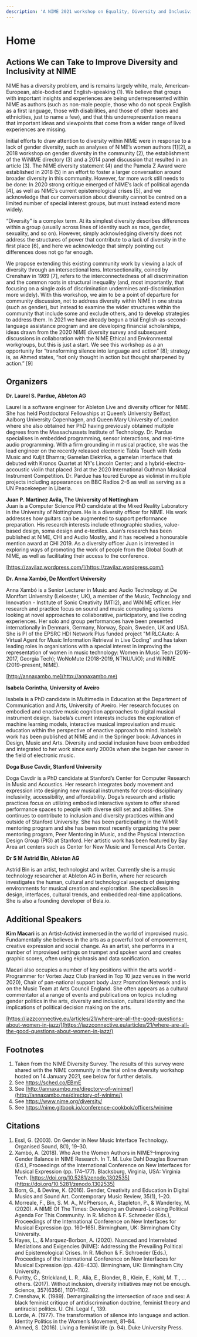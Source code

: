```yaml
---
description: 'A NIME 2021 workshop on Equality, Diversity and Inclusivity'
---
```


# Home

## Actions We can Take to Improve Diversity and Inclusivity at NIME

NIME has a diversity problem, and is remains largely white, male, American-European, able-bodied and English-speaking \(1\). We believe that groups with important insights and experiences are being underrepresented within NIME as authors \(such as non-male people, those who do not speak English as a first language, those with disabilities, and those of other races and ethnicities, just to name a few\), and that this underrepresentation means that important ideas and viewpoints that come from a wider range of lived experiences are missing.

Initial efforts to draw attention to diversity within NIME were in response to a lack of gender diversity, such as analyses of NIME’s women authors \[1\]\[2\], a 2018 workshop on gender diversity in the community \(2\), the establishment of the WiNIME directory \(3\) and a 2014 panel discussion that resulted in an article \[3\]. The NIME diversity statement \(4\) and the Pamela Z Award were established in 2018 \(5\) in an effort to foster a larger conversation around broader diversity in this community. However, far more work still needs to be done: In 2020 strong critique emerged of NIME’s lack of political agenda \[4\], as well as NIME’s current epistemological crises \[5\], and we acknowledge that our conversation about diversity cannot be centred on a limited number of special interest groups, but must instead extend more widely.

“Diversity” is a complex term. At its simplest diversity describes differences within a group \(usually across lines of identity such as race, gender, sexuality, and so on\). However, simply acknowledging diversity does not address the structures of power that contribute to a lack of diversity in the first place \[6\], and here we acknowledge that simply pointing out differences does not go far enough.

We propose extending this existing community work by viewing a lack of diversity through an intersectional lens. Intersectionality, coined by Crenshaw in 1989 \[7\], refers to the interconnectedness of all discrimination and the common roots in structural inequality \(and, most importantly, that focusing on a single axis of discrimination undermines anti-discrimination more widely\). With this workshop, we aim to be a point of departure for community discussion, not to address diversity within NIME in one strata \(such as gender\), but instead to examine the wider structures within the community that include some and exclude others, and to develop strategies to address them. In 2021 we have already begun a trial English-as-second-language assistance program and are developing financial scholarships, ideas drawn from the 2020 NIME diversity survey and subsequent discussions in collaboration with the NIME Ethical and Environmental workgroups, but this is just a start. We see this workshop as a an opportunity for “transforming silence into language and action” \[8\]; strategy is, as Ahmed states, “not only thought in action but thought sharpened by action.” \[9\]

## Organizers <a id="organizers"></a>

**Dr. Laurel S. Pardue, Ableton AG**

Laurel is a software engineer for Ableton Live and diversity officer for NIME. She has held Postdoctoral Fellowships at Queen’s University Belfast, Aalborg University Copenhagen, and Queen Mary University of London where she also obtained her PhD having previously obtained multiple degrees from the Massachussets Institute of Technology. Dr. Pardue specialises in embedded programming, sensor interactions, and real-time audio programming. With a firm grounding in musical practice, she was the lead engineer on the recently released electronic Tabla Touch with Keda Music and Kuljit Bhamra; Gamelan Elektrika, a gamelan interface that debuted with Kronos Quartet at NY’s Lincoln Center; and a hybrid-electro-accoustic violin that placed 3rd at the 2020 International Guthman Musical Instrument Competition. Dr. Pardue has toured Europe as violinist in multiple projects including appearances on BBC Radios 2-6 as well as serving as a UN Peacekeeper in Liberia.

**Juan P. Martinez Avila, The University of Nottingham**  
Juan is a Computer Science PhD candidate at the Mixed Reality Laboratory in the University of Nottingham. He is a diversity officer for NIME. His work addresses how guitars can be augmented to support performance preparation. His research interests include ethnographic studies, value-based design, soma design and e-textiles. Juan’s research has been published at NIME, CHI and Audio Mostly, and it has received a honourable mention award at CHI 2019. As a diversity officer Juan is interested in exploring ways of promoting the work of people from the Global South at NIME, as well as facilitating their access to the conference.

[https://zavilaz.wordpress.com/](https://zavilaz.wordpress.com/)

**Dr. Anna Xambó, De Montfort University**

Anna Xambó is a Senior Lecturer in Music and Audio Technology at De Montfort University \(Leicester, UK\), a member of the Music, Technology and Innovation - Institute of Sonic Creativity \(MTI2\), and WiNIME officer. Her research and practice focus on sound and music computing systems looking at novel approaches to collaborative, participatory, and live coding experiences. Her solo and group performances have been presented internationally in Denmark, Germany, Norway, Spain, Sweden, UK and USA. She is PI of the EPSRC HDI Network Plus funded project "MIRLCAuto: A Virtual Agent for Music Information Retrieval in Live Coding" and has taken leading roles in organisations with a special interest in improving the representation of women in music technology: Women in Music Tech \(2016-2017, Georgia Tech\); WoNoMute \(2018-2019, NTNU/UiO\); and WiNIME \(2019-present, NIME\).

[http://annaxambo.me](http://annaxambo.me)

**Isabela Corintha**, **University of Aveiro**

Isabela is a PhD candidate in Multimedia in Education at the Department of Communication and Arts, University of Aveiro. Her research focuses on embodied and enactive music cognition approaches to digital musical instrument design. Isabela’s current interests includes the exploration of machine learning models, interactive musical improvisation and music education within the perspective of enactive approach to mind. Isabela’s work has been published at NIME and in the Springer book: Advances in Design, Music and Arts. Diversity and social inclusion have been embedded and integrated to her work since early 2000s when she began her career in the field of electronic music.

**Doga Buse Cavdir, Stanford University**

Doga Cavdir is a PhD candidate at Stanford’s Center for Computer Research in Music and Acoustics. Her research integrates body movement and expression into designing new musical instruments for cross-disciplinary inclusivity, accessibility, and affordability. Doga’s research and artistic practices focus on utilizing embodied interactive system to offer shared performance spaces to people with diverse skill set and abilities. She continues to contribute to inclusion and diversity practices within and outside of Stanford University. She has been participating in the WiMIR mentoring program and she has been most recently organizing the peer mentoring program, Peer Mentoring in Music, and the Physical Interaction Design Group \(PIG\) at Stanford. Her artistic work has been featured by Bay Area art centers such as Center for New Music and Temescal Arts Center.

**Dr S M Astrid Bin, Ableton AG**

Astrid Bin is an artist, technologist and writer. Currently she is a music technology researcher at Ableton AG in Berlin, where her research investigates the human, cultural and technological aspects of designing environments for musical creation and exploration. She specialises in design, interfaces, cultural trends, and embedded real-time applications. She is also a founding developer of Bela.io.

## Additional Speakers <a id="additional-speakers-optional"></a>

**Kim Macari** is an Artist-Activist immersed in the world of improvised music. Fundamentally she believes in the arts as a powerful tool of empowerment, creative expression and social change. As an artist, she performs in a number of improvised settings on trumpet and spoken word and creates graphic scores, often using ekphrasis and data sonification.

Macari also occupies a number of key positions within the arts world - Programmer for Vortex Jazz Club \(ranked in Top 10 jazz venues in the world 2020\), Chair of pan-national support body Jazz Promotion Network and is on the Music Team at Arts Council England. She often appears as a cultural commentator at a range of events and publications on topics including gender politics in the arts, diversity and inclusion, cultural identity and the implications of political decision making on the arts.

[https://jazzconnective.eu/articles/21/where-are-all-the-good-questions-about-women-in-jazz/](https://jazzconnective.eu/articles/21/where-are-all-the-good-questions-about-women-in-jazz/)

## Footnotes

1. Taken from the NIME Diversity Survey. The results of this survey were shared with the NIME community in the trial online diversity workshop hosted on 14 January 2021, see below for further details. 
2. See [https://sched.co/EBmE ](https://sched.co/EBmE%20)
3. See [http://annaxambo.me/directory-of-winime/](http://annaxambo.me/directory-of-winime/) 
4. See [https://www.nime.org/diversity/ ](https://www.nime.org/diversity/%20)
5. See [https://nime.gitbook.io/conference-cookbok/officers/winime ](https://nime.gitbook.io/conference-cookbok/officers/winime%20)

## Citations

1. Essl, G. \(2003\). On Gender in New Music Interface Technology. Organised Sound, 8\(1\), 19–30. 
2. Xambó, A. \(2018\). Who Are the Women Authors in NIME?–Improving Gender Balance in NIME Research. In T. M. Luke Dahl Douglas Bowman \(Ed.\), Proceedings of the International Conference on New Interfaces for Musical Expression \(pp. 174–177\). Blacksburg, Virginia, USA: Virginia Tech. [https://doi.org/10.5281/zenodo.1302535](https://doi.org/10.5281/zenodo.1302535) 
3. Born, G., & Devine, K. \(2016\). Gender, Creativity and Education in Digital Musics and Sound Art. Contemporary Music Review, 35\(1\), 1–20. 
4. Morreale, F., Bin, S. M. A., McPherson, A., Stapleton, P., & Wanderley, M. \(2020\). A NIME Of The Times: Developing an Outward-Looking Political Agenda For This Community. In R. Michon & F. Schroeder \(Eds.\), Proceedings of the International Conference on New Interfaces for Musical Expression \(pp. 160–165\). Birmingham, UK: Birmingham City University. 
5. Hayes, L., & Marquez-Borbon, A. \(2020\). Nuanced and Interrelated Mediations and Exigencies \(NIME\): Addressing the Prevailing Political and Epistemological Crises. In R. Michon & F. Schroeder \(Eds.\), Proceedings of the International Conference on New Interfaces for Musical Expression \(pp. 428–433\). Birmingham, UK: Birmingham City University. 
6. Puritty, C., Strickland, L. R., Alia, E., Blonder, B., Klein, E., Kohl, M. T., … others. \(2017\). Without inclusion, diversity initiatives may not be enough. Science, 357\(6356\), 1101–1102. 
7. Crenshaw, K. \(1989\). Demarginalizing the intersection of race and sex: A black feminist critique of antidiscrimination doctrine, feminist theory and antiracist politics. U. Chi. Legal f., 139. 
8. Lorde, A. \(1977\). The transformation of silence into language and action. Identity Politics in the Women’s Movement, 81–84. 
9. Ahmed, S. \(2016\). Living a feminist life \(p. 94\). Duke University Press. 

